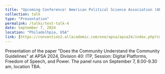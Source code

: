 ```yaml
---
title: "Upcoming Conference! American Political Science Association (APSA 2024)"
collection: talk
type: "Presentation"
permalink: /talks/test-talk-4
date: September 7, 2024
location: "Philadelhpia, USA"
link: [https://convention2.allacademic.com/one/apsa/apsa24/index.php?cmd=Online+Program+View+Session&selected_session_id=2156148&PHPSESSID=s2fqau7t0inmrip9rj1kf26nvp](https://tinyurl.com/2d9rv4vl)
---
```


Presentation of the paper "Does the Community Understand the Community Guidelines" at APSA 2024, Division 40: ITP, Session: Digital Platforms, Freedom of Speech, and Power. The panel runs on September 7, 8.00-9.30 am, location TBA. 
